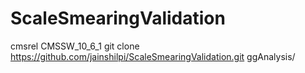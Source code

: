 # ScaleSmearingValidation

cmsrel CMSSW_10_6_1
git clone  https://github.com/jainshilpi/ScaleSmearingValidation.git ggAnalysis/
